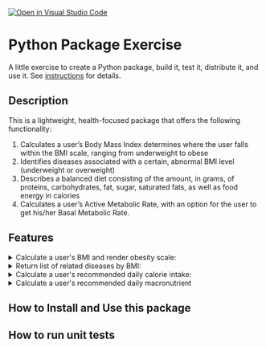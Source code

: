 [![Open in Visual Studio Code](https://classroom.github.com/assets/open-in-vscode-c66648af7eb3fe8bc4f294546bfd86ef473780cde1dea487d3c4ff354943c9ae.svg)](https://classroom.github.com/online_ide?assignment_repo_id=9089499&assignment_repo_type=AssignmentRepo)
# Python Package Exercise

A little exercise to create a Python package, build it, test it, distribute it, and use it. See [instructions](./instructions.md) for details.

## Description
This is a lightweight, health-focused package that offers the following functionality: <br>
<ol>
    <li>Calculates a user’s Body Mass Index determines where the user falls within the BMI scale, ranging from underweight to obese</li>
    <li>Identifies diseases associated with a certain, abnormal BMI level (underweight or overweight)</li>
    <li>Describes a balanced diet consisting of the amount, in grams, of proteins, carbohydrates, fat, sugar, saturated fats, as well as food energy in calories</li>
    <li>Calculates a user’s Active Metabolic Rate, with an option for the user to get his/her Basal Metabolic Rate.</li>
</ol>

## Features
<details>
<summary>Calculate a user's BMI and render obesity scale:</summary>

    howfat(age, height, weight, scale):
	//Returns bmi score, scale
</details>

<details>
<summary>Return list of related diseases by BMI:</summary>

    fat_problems(bmi):
    //Returns related diseases
</details>

<details>
<summary>Calculate a user's recommended daily calorie intake: </summary>

    calories(age,gender,height,weight,activityLevel, scale):
    //activityLevel 
    /*0-Basal Metabolic Rate
    *1-Sedentary: little or no exercise
    *2-Lightly active: exercise 1-3 times a week
    *3-Moderately active: exercise 3-5 times a week
    *4-Active: exercise 6-7 times a week
    *5-Very active: hard exercise 6-7 times a week
    */
    //Returns recommended daily calorie intake

</details>

<details>
<summary>Calculate a user's recommended daily macronutrient</summary>

    macros(age, gender, height, weight, activityLevel, goal, scale)
</details>



## How to Install and Use this package

## How to run unit tests

